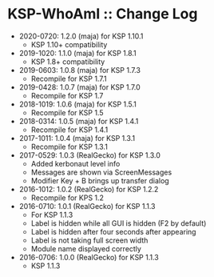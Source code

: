 # KSP-WhoAmI :: Change Log

* 2020-0720: 1.2.0 (maja) for KSP 1.10.1
	+ KSP 1.10+ compatibility
* 2019-1020: 1.1.0 (maja) for KSP 1.8.1
	+ KSP 1.8+ compatibility
* 2019-0603: 1.0.8 (maja) for KSP 1.7.3
	+ Recompile for KSP 1.7.1
* 2019-0428: 1.0.7 (maja) for KSP 1.7.0
	+ Recompile for KSP 1.7
* 2018-1019: 1.0.6 (maja) for KSP 1.5.1
	+ Recompile for KSP 1.5
* 2018-0314: 1.0.5 (maja) for KSP 1.4.1
	+ Recompile for KSP 1.4.1
* 2017-1011: 1.0.4 (maja) for KSP 1.3.1
	+ Recompile for KSP 1.3.1
* 2017-0529: 1.0.3 (RealGecko) for KSP 1.3.0
	+ Added kerbonaut level info
	+ Messages are shown via ScreenMessages
	+ Modifier Key + B brings up transfer dialog
* 2016-1012: 1.0.2 (RealGecko) for KSP 1.2.2
	+ Recompile for KPS 1.2
* 2016-0710: 1.0.1 (RealGecko) for KSP 1.1.3
	+ For KSP 1.1.3
	+ Label is hidden while all GUI is hidden (F2 by default)
	+ Label is hidden after four seconds after appearing
	+ Label is not taking full screen width
	+ Module name displayed correctly
* 2016-0706: 1.0.0 (RealGecko) for KSP 1.1.3
	+ KSP 1.1.3
